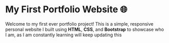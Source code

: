# My First Portfolio Website 🌐

Welcome to my first ever portfolio project! This is a simple, responsive personal website I built using **HTML**, **CSS**, and **Bootstrap** to showcase who I am, as I am constantly learning will keep updating this
